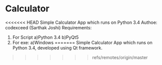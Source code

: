 # Calculator
<<<<<<< HEAD
Simple Calculator App which runs on Python 3.4
Authoe: codexceed (Sarthak Joshi)
Requirements:
1) For Script
  a)Python 3.4
  b)PyQt5
2) For exe:
  a)Windows
=======
Simple Calculator App which runs on Python 3.4, developed using Qt framework.
>>>>>>> refs/remotes/origin/master
